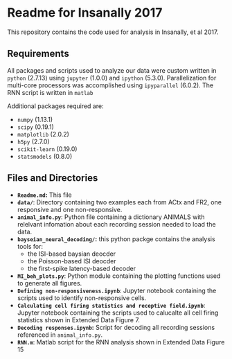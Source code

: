 # Readme for Insanally 2017



This repository contains the code used for analysis in Insanally, et al 2017. 

## Requirements

All packages and scripts used to analyze our data were
custom written in `python` (2.7.13) using `jupyter` (1.0.0) and `ipython` (5.3.0). Parallelization for multi-core processors was accomplished using `ipyparallel` (6.0.2). The RNN script is written in `matlab`

Additional packages required are:

- `numpy` (1.13.1)
- `scipy` (0.19.1)
- `matplotlib` (2.0.2)
- `h5py` (2.7.0)
- `scikit-learn` (0.19.0)
- `statsmodels` (0.8.0)

## Files and Directories

- **`Readme.md`:** This file
- **`data/`**: Directory containing two examples each from ACtx and FR2, one responsive and one non-responsive.
- **`animal_info.py`**: Python file containing a dictionary ANIMALS with relelvant infomation about each recording session needed to load the data. 
- **`bayseian_neural_decoding/`:** this python packge contains the analysis tools for:
  - the ISI-based baysian deocder
  - the Poisson-based ISI deocder
  - the first-spike latency-based decoder
- **`MI_beh_plots.py`**: Python module containing the plotting functions used to generate all figures.
- **`Defining non-responsiveness.ipynb`**: Jupyter notebook containing the scripts used to identify non-responsive cells.  
- **`Calculating cell firing statistics and receptive field.ipynb`**: Jupyter notebook containing the scripts used to calucalte all cell firing statistics shown in Extended Data Figure 7. 
- **`Decoding responses.ipynb`:** Script for decoding all recording sessions referenced in `animal_info.py`.
- **`RNN.m`**: Matlab script for the RNN analysis shown in Extended Data Figure 15

